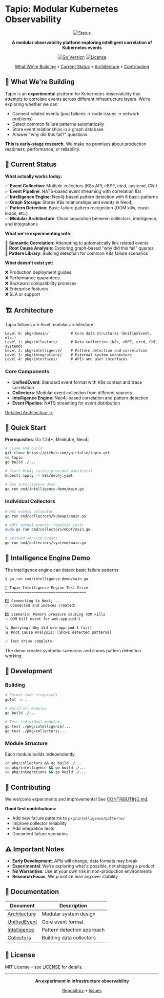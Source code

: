 # Tapio: Modular Kubernetes Observability

<div align="center">

![Status](https://img.shields.io/badge/Status-Early%20Development-orange?style=for-the-badge)

**A modular observability platform exploring intelligent correlation of Kubernetes events**

[![Go Version](https://img.shields.io/badge/Go-1.24-blue.svg)](https://golang.org)
[![License](https://img.shields.io/badge/License-MIT-green.svg)](LICENSE)

[What We're Building](#-what-were-building) • [Current Status](#-current-status) • [Architecture](#-architecture) • [Contributing](#-contributing)

</div>

## 🎯 What We're Building

Tapio is an **experimental** platform for Kubernetes observability that attempts to correlate events across different infrastructure layers. We're exploring whether we can:

- Connect related events (pod failures → node issues → network problems)
- Detect common failure patterns automatically  
- Store event relationships in a graph database
- Answer "why did this fail?" questions

**This is early-stage research.** We make no promises about production readiness, performance, or reliability.

## 📍 Current Status

**What actually works today:**

✅ **Event Collection**: Multiple collectors (K8s API, eBPF, etcd, systemd, CNI)  
✅ **Event Pipeline**: NATS-based event streaming with correlation IDs  
✅ **Intelligence Engine**: Neo4j-based pattern detection with 6 basic patterns  
✅ **Graph Storage**: Stores K8s relationships and events in Neo4j  
✅ **Pattern Detection**: Basic failure pattern recognition (OOM kills, crash loops, etc.)  
✅ **Modular Architecture**: Clean separation between collectors, intelligence, and integrations  

**What we're experimenting with:**

🔬 **Semantic Correlation**: Attempting to automatically link related events  
🔬 **Root Cause Analysis**: Exploring graph-based "why did this fail" queries  
🔬 **Pattern Library**: Building detection for common K8s failure scenarios  

**What doesn't exist yet:**

❌ Production deployment guides  
❌ Performance guarantees  
❌ Backward compatibility promises  
❌ Enterprise features  
❌ SLA or support  

## 🏗️ Architecture

Tapio follows a 5-level modular architecture:

```
Level 0: pkg/domain/          # Core data structures (UnifiedEvent, etc.)
Level 1: pkg/collectors/      # Data collection (K8s, eBPF, etcd, CNI, systemd)
Level 2: pkg/intelligence/    # Pattern detection and correlation
Level 3: pkg/integrations/    # External system connectors
Level 4: pkg/interfaces/      # APIs and user interfaces
```

### Core Components

- **UnifiedEvent**: Standard event format with K8s context and trace correlation
- **Collectors**: Modular event collection from different sources
- **Intelligence Engine**: Neo4j-based correlation and pattern detection
- **Event Pipeline**: NATS streaming for event distribution

[Detailed Architecture →](docs/ARCHITECTURE.md)

## 🚀 Quick Start

**Prerequisites**: Go 1.24+, Minikube, Neo4j

```bash
# Clone and build
git clone https://github.com/yairfalse/tapio.git
cd tapio
go build ./...

# Start Neo4j (using provided manifests)
kubectl apply -f k8s/neo4j.yaml

# Run intelligence demo
go run cmd/intelligence-demo/main.go
```

### Individual Collectors

```bash
# K8s events collector
go run cmd/collectors/kubeapi/main.go

# eBPF kernel events (requires root)
sudo go run cmd/collectors/ebpf/main.go

# systemd service events
go run cmd/collectors/systemd/main.go
```

## 🧪 Intelligence Engine Demo

The intelligence engine can detect basic failure patterns:

```bash
$ go run cmd/intelligence-demo/main.go

🧠 Tapio Intelligence Engine Test Drive
=====================================

1️⃣ Connecting to Neo4j...
✅ Connected and indexes created!

2️⃣ Scenario: Memory pressure causing OOM kills
💥 OOM Kill event for web-app-pod-1

🔍 Querying: Why did web-app-pod-1 fail?
📊 Root Cause Analysis: [Shows detected patterns]

✅ Test drive complete!
```

The demo creates synthetic scenarios and shows pattern detection working.

## 🔧 Development

### Building

```bash
# Format code (required)
gofmt -w .

# Build all modules
go build ./...

# Test individual modules
go test ./pkg/intelligence/...
go test ./pkg/collectors/...
```

### Module Structure

Each module builds independently:
```bash
cd pkg/collectors && go build ./...
cd pkg/intelligence && go build ./...
cd pkg/integrations && go build ./...
```

## 🤝 Contributing

We welcome experiments and improvements! See [CONTRIBUTING.md](CONTRIBUTING.md).

**Good first contributions:**
- Add new failure patterns to `pkg/intelligence/patterns/`
- Improve collector reliability
- Add integration tests
- Document failure scenarios

## ⚠️ Important Notes

- **Early Development**: APIs will change, data formats may break
- **Experimental**: We're exploring what's possible, not shipping a product
- **No Warranties**: Use at your own risk in non-production environments
- **Research Focus**: We prioritize learning over stability

## 📖 Documentation

| Document | Description |
|----------|-------------|
| [Architecture](docs/ARCHITECTURE.md) | Modular system design |
| [UnifiedEvent](docs/UNIFIED_EVENT_DESIGN.md) | Core event format |
| [Intelligence](docs/INTELLIGENCE.md) | Pattern detection approach |
| [Collectors](docs/COLLECTORS.md) | Building data collectors |

## 📄 License

MIT License - see [LICENSE](LICENSE) for details.

---

<div align="center">

**An experiment in infrastructure observability**

[Repository](https://github.com/yairfalse/tapio) • [Issues](https://github.com/yairfalse/tapio/issues)

</div>